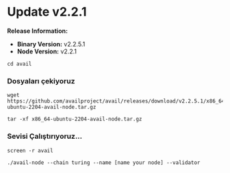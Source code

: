 # Update v2.2.1

**Release Information:**

* **Binary Version:** v2.2.5.1
* **Node Version:** v2.2.1

```
cd avail
```

### Dosyaları çekiyoruz

```
wget https://github.com/availproject/avail/releases/download/v2.2.5.1/x86_64-ubuntu-2204-avail-node.tar.gz
```

```
tar -xf x86_64-ubuntu-2204-avail-node.tar.gz
```

### Sevisi Çalıştırıyoruz...

```
screen -r avail
```

```
./avail-node --chain turing --name [name your node] --validator
```
